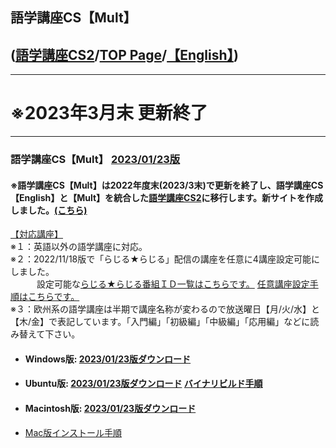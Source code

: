 ## 語学講座CS【Mult】     
## ([語学講座CS2](https://csreviser.github.io/CaptureStream2/)/[TOP Page](https://csreviser.github.io/CS-English/)/[【English】](https://csreviser.github.io/CS-English/new/))
***
# **※2023年3月末 更新終了**
***
### 語学講座CS【Mult】 [2023/01/23版](https://github.com/CSReviser/CS-Mult/releases/tag/20230123)                 
#### ※語学講座CS【Mult】は2022年度末(2023/3末)で更新を終了し、語学講座CS【English】と【Mult】を統合した[語学講座CS2](https://csreviser.github.io/CaptureStream2/)に移行します。新サイトを作成しました。[(こちら)](https://csreviser.github.io/CaptureStream2/)

[【対応講座】](https://github.com/CSReviser/CS-Mult/wiki/%E5%AF%BE%E5%BF%9C%E8%AC%9B%E5%BA%A7)            
※１：英語以外の語学講座に対応。          
※２：2022/11/18版で「らじる★らじる」配信の講座を任意に4講座設定可能にしました。           
　　　設定可能な[らじる★らじる番組ＩＤ一覧はこちらです。](https://github.com/CSReviser/CS-English/wiki/%E3%82%89%E3%81%98%E3%82%8B%E2%98%85%E3%82%89%E3%81%98%E3%82%8B%E7%95%AA%E7%B5%84%EF%BC%A9%EF%BC%A4%E4%B8%80%E8%A6%A7)    [任意講座設定手順はこちらです。](https://github.com/CSReviser/CS-English/wiki/%E4%BB%BB%E6%84%8F%E3%82%89%E3%81%98%E3%82%8B%E7%95%AA%E7%B5%84%E8%A8%AD%E5%AE%9A%E6%89%8B%E9%A0%86)                 
※３：欧州系の語学講座は半期で講座名称が変わるので放送曜日【月/火/水】と【木/金】で表記しています。「入門編」「初級編」「中級編」「応用編」などに読み替えて下さい。              
   - #### Windows版: [2023/01/23版ダウンロード](https://github.com/CSReviser/CS-Mult/releases/download/20230123/CS-Mult-Windows-20230123.zip)                          
   - #### Ubuntu版: [2023/01/23版ダウンロード](https://github.com/CSReviser/CS-Mult/releases/download/20230123/CS-Mult-Ubuntu-qt5-20230123.zip)                [バイナリビルド手順](https://github.com/CSReviser/CS-Mult/wiki/ubuntuビルド手順)                          
   - #### Macintosh版: [2023/01/23版ダウンロード](https://github.com/CSReviser/CS-Mult/releases/download/20230123/CS-Mult-Macintosh-20230123.dmg)
   -  [Mac版インストール手順](https://github.com/CSReviser/CS-English/wiki/Mac%E7%89%88%E3%82%A4%E3%83%B3%E3%82%B9%E3%83%88%E3%83%BC%E3%83%AB%E6%89%8B%E9%A0%86(%E3%83%91%E3%83%BC%E3%83%9F%E3%83%83%E3%82%B7%E3%83%A7%E3%83%B3%E6%B8%88))                          　　　           　　                            
   　　　　　　　　　
